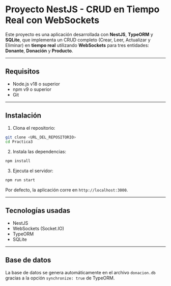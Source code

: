 # Proyecto NestJS - CRUD en Tiempo Real con WebSockets

Este proyecto es una aplicación desarrollada con **NestJS**, **TypeORM** y **SQLite**, que implementa un CRUD completo (Crear, Leer, Actualizar y Eliminar) en **tiempo real** utilizando **WebSockets** para tres entidades: **Donante**, **Donación** y **Producto**.

---

## Requisitos

* Node.js v18 o superior
* npm v9 o superior
* Git

---

## Instalación

1. Clona el repositorio:

```bash
git clone <URL_DEL_REPOSITORIO>
cd Practica3
```

2. Instala las dependencias:

```bash
npm install
```

3. Ejecuta el servidor:

```bash
npm run start
```

Por defecto, la aplicación corre en `http://localhost:3000`.

---

## Tecnologías usadas

* NestJS
* WebSockets (Socket.IO)
* TypeORM
* SQLite

---

## Base de datos

La base de datos se genera automáticamente en el archivo `donacion.db` gracias a la opción `synchronize: true` de TypeORM.